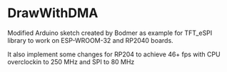 # DrawWithDMA
Modified Arduino sketch created by Bodmer as example for TFT_eSPI library to work on ESP-WROOM-32 and RP2040 boards.

It also implement some changes for RP204 to achieve 46+ fps with CPU overclockin to 250 MHz and SPI to 80 MHz
